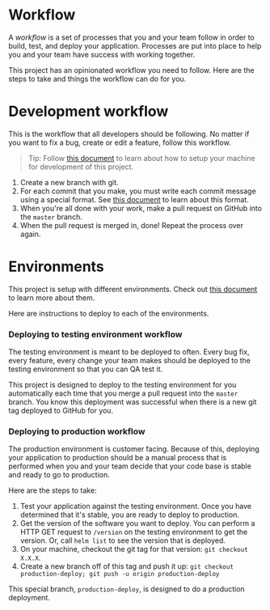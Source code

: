 # Workflow 

A *workflow* is a set of processes that you and your team follow in order to build, test, and deploy your application. Processes are put into place to help you and your team have success with working together. 

This project has an opinionated workflow you need to follow. Here are the steps to take and things the workflow can do for you. 

# Development workflow 

This is the workflow that all developers should be following. No matter if you want to fix a bug, create or edit a feature, follow this workflow. 

> Tip: Follow [this document](DEV.md) to learn about how to setup your machine for development of this project. 

1. Create a new branch with git. 
2. For each commit that you make, you must write each commit message using a special format. See [this document](https://gist.github.com/levibostian/71afa00ddc69688afebb215faab48fd7) to learn about this format. 
3. When you're all done with your work, make a pull request on GitHub into the `master` branch. 
4. When the pull request is merged in, done! Repeat the process over again. 

# Environments 

This project is setup with different environments. Check out [this document](ENV.md) to learn more about them. 

Here are instructions to deploy to each of the environments. 

### Deploying to testing environment workflow 

The testing environment is meant to be deployed to often. Every bug fix, every feature, every change your team makes should be deployed to the testing environment so that you can QA test it. 

This project is designed to deploy to the testing environment for you automatically each time that you merge a pull request into the `master` branch. You know this deployment was successful when there is a new git tag deployed to GitHub for you. 

### Deploying to production workflow 

The production environment is customer facing. Because of this, deploying your application to production should be a manual process that is performed when you and your team decide that your code base is stable and ready to go to production. 

Here are the steps to take:
1. Test your application against the testing environment. Once you have determined that it's stable, you are ready to deploy to production. 
2. Get the version of the software you want to deploy. You can perform a HTTP GET request to `/version` on the testing environment to get the version. Or, call `helm list` to see the version that is deployed. 
3. On your machine, checkout the git tag for that version: `git checkout X.X.X`. 
4. Create a new branch off of this tag and push it up: `git checkout production-deploy; git push -u origin production-deploy` 

This special branch, `production-deploy`, is designed to do a production deployment. 
